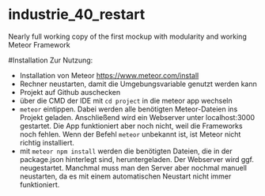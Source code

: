 # industrie_40_restart
Nearly full working copy of the first mockup with modularity and working Meteor Framework

#Installation
Zur Nutzung:
- Installation von Meteor https://www.meteor.com/install
- Rechner neustarten, damit die Umgebungsvariable genutzt werden kann
- Projekt auf Github auschecken
- über die CMD der IDE mit ```cd project``` in die meteor app wechseln
- ```meteor``` eintippen. Dabei werden alle benötigten Meteor-Dateien ins Projekt geladen. Anschließend wird ein Webserver unter localhost:3000 gestartet. Die App funktioniert aber noch nicht, weil die Frameworks noch fehlen. Wenn der Befehl ```meteor``` unbekannt ist, ist Meteor nicht richtig installiert.
- mit ```meteor npm install``` werden die benötigten Dateien, die in der package.json hinterlegt sind, heruntergeladen. Der Webserver wird ggf. neugestartet. Manchmal muss man den Server aber nochmal manuell neustarten, da es mit einem automatischen Neustart nicht immer funktioniert.
